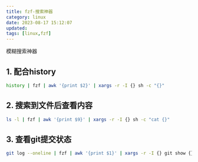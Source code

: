```yaml
---
title: fzf-搜索神器
category: linux
date: 2023-08-17 15:12:07
updated:
tags: [linux,fzf]
---
```


模糊搜索神器

## 1. 配合history
```sh
history | fzf | awk '{print $2}' | xargs -r -I {} sh -c "{}"
```

## 2. 搜索到文件后查看内容
```sh
ls -l | fzf | awk '{print $9}' | xargs -r -I {} sh -c "cat {}"
```

## 3. 查看git提交状态
```sh
git log --oneline | fzf | awk '{print $1}' | xargs -r -I {} git show {}
```
